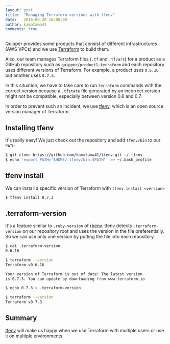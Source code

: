 ```yaml
---
layout: post
title:  "Managing Terraform versions with tfenv"
date:   2016-09-20 10:00:00
author: kamatama41
comments: true
---
```


Quipper provides some products that consist of different infrastructures (AWS VPCs) and we use [Terraform](https://www.terraform.io/) to build them.

Also, our team manages Terraform files (`.tf` and `.tfvars`) for a product as a GitHub repository such as `quipper/product1-terraform` and each repository uses different versions of Terraform. For example, a product uses `0.6.16` but another uses `0.7.3`.

In this situation, we have to take care to run `terraform` commands with the correct version because a `.tfstate` file generated by an incorrect version might not be compatible, especially between version 0.6 and 0.7.

In order to prevent such an incident, we use [tfenv](https://github.com/kamatama41/tfenv), which is an open source version manager of Terraform.

## Installing tfenv
It's really easy! We just check out the repository and add `tfenv/bin` to our `PATH`.

```sh
$ git clone https://github.com/kamatama41/tfenv.git ~/.tfenv
$ echo 'export PATH="$HOME/.tfnev/bin:$PATH"' >> ~/.bash_profile
```

## tfenv install
We can install a specific version of Terraform with `tfenv install <version>` 

```sh
$ tfenv install 0.7.3
```

## .terraform-version
It's a feature similar to `.ruby-version` of [rbenv](https://github.com/rbenv/rbenv). tfenv detects `.terraform-version` on our repository root and uses the version in the file preferentially. So we can use only one version by putting the file into each repository.

```sh
$ cat .terraform-version
0.6.16

$ terraform --version
Terraform v0.6.16

Your version of Terraform is out of date! The latest version
is 0.7.3. You can update by downloading from www.terraform.io

$ echo 0.7.3 > .terraform-version

$ terraform --version
Terraform v0.7.3
```

## Summary 
[tfenv](https://github.com/kamatama41/tfenv) will make us happy when we use Terraform with multiple users or use it on multiple environments.

